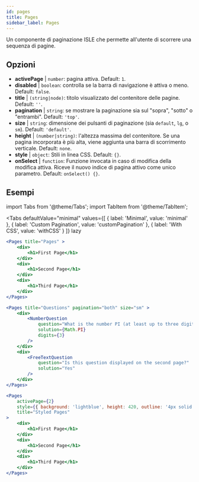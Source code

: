 ```yaml
---
id: pages 
title: Pages
sidebar_label: Pages
---
```


Un componente di paginazione ISLE che permette all'utente di scorrere una sequenza di pagine.

## Opzioni

* __activePage__ | `number`: pagina attiva. Default: `1`.
* __disabled__ | `boolean`: controlla se la barra di navigazione è attiva o meno. Default: `false`.
* __title__ | `(string|node)`: titolo visualizzato del contenitore delle pagine. Default: `''`.
* __pagination__ | `string`: se mostrare la paginazione sia sul "sopra", "sotto" o "entrambi". Default: `'top'`.
* __size__ | `string`: dimensione dei pulsanti di paginazione (sia `default`, `lg`, o `sm`). Default: `'default'`.
* __height__ | `(number|string)`: l'altezza massima del contenitore. Se una pagina incorporata è più alta, viene aggiunta una barra di scorrimento verticale. Default: `none`.
* __style__ | `object`: Stili in linea CSS. Default: `{}`.
* __onSelect__ | `function`: Funzione invocata in caso di modifica della modifica attiva. Riceve il nuovo indice di pagina attivo come unico parametro. Default: `onSelect() {}`.


## Esempi

import Tabs from '@theme/Tabs';
import TabItem from '@theme/TabItem';

<Tabs
    defaultValue="minimal"
    values={[
        { label: 'Minimal', value: 'minimal' },
        { label: 'Custom Pagination', value: 'customPagination' },
        { label: 'With CSS', value: 'withCSS' }
    ]}
    lazy
>

<TabItem value="minimal">

```jsx live
<Pages title="Pages" >
    <div>
        <h1>First Page</h1>
    </div>
    <div>
        <h1>Second Page</h1>
    </div>
    <div>
        <h1>Third Page</h1>
    </div>
</Pages>
```

</TabItem>

<TabItem value="customPagination" >

```jsx live
<Pages title="Questions" pagination="both" size="sm" >
    <div>
        <NumberQuestion
            question="What is the number PI (at least up to three digits after the decimal point)?"
            solution={Math.PI}
            digits={3}
        />
    </div>
    <div>
        <FreeTextQuestion 
            question="Is this question displayed on the second page?"
            solution="Yes" 
        />
    </div>
</Pages>
```
</TabItem>

<TabItem value="withCSS">

```jsx live
<Pages 
    activePage={2}
    style={{ background: 'lightblue', height: 420, outline: '4px solid black' }} 
    title="Styled Pages"
>
    <div>
        <h1>First Page</h1>
    </div>
    <div>
        <h1>Second Page</h1>
    </div>
    <div>
        <h1>Third Page</h1>
    </div>
</Pages>
```

</TabItem>

</Tabs>

